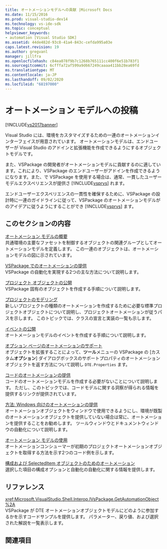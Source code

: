 ```yaml
---
title: オートメーションモデルへの貢献 |Microsoft Docs
ms.date: 11/15/2016
ms.prod: visual-studio-dev14
ms.technology: vs-ide-sdk
ms.topic: conceptual
helpviewer_keywords:
- automation [Visual Studio SDK]
ms.assetid: 44de482d-93c8-41a4-843c-cefda995a03e
caps.latest.revision: 19
ms.author: gregvanl
manager: jillfra
ms.openlocfilehash: c84ea078f9b7c1268b765111cc400f6e51b783f1
ms.sourcegitcommit: 6cfffa72af599a9d667249caaaa411bb28ea69fd
ms.translationtype: MT
ms.contentlocale: ja-JP
ms.lasthandoff: 09/02/2020
ms.locfileid: "68197000"
---
```

# <a name="contributing-to-the-automation-model"></a>オートメーション モデルへの投稿
[!INCLUDE[vs2017banner](../../includes/vs2017banner.md)]

Visual Studio には、環境をカスタマイズするための一連のオートメーションインターフェイスが用意されています。 オートメーションモデルは、エンドユーザーが Visual Studio のアドインと拡張機能を作成できるようにするオブジェクトモデルです。  
  
 また、VSPackage の開発者がオートメーションモデルに貢献するのに適しています。これにより、VSPackage のエンドユーザーがアドインを作成できるようになります。また、で VSPackage を使用する場合は、通常、一貫したユーザーモデルエクスペリエンスが提供さ [!INCLUDE[vsprvs](../../includes/vsprvs-md.md)] れます。  
  
 エンドユーザーエクスペリエンスの一貫性を確保するために、VSPackage の設計時に一連のガイドラインに従って、VSPackage のオートメーションモデルがのアイデアに従うようにすることができ [!INCLUDE[vsprvs](../../includes/vsprvs-md.md)] ます。  
  
## <a name="in-this-section"></a>このセクションの内容  
 [オートメーション モデルの概要](../../extensibility/internals/automation-model-overview.md)  
 共通環境の主要なファセットを制御するオブジェクトの関連グループとしてオートメーションモデルを定義します。 この一連のオブジェクトは、オートメーションモデルの図に示されています。  
  
 [VSPackage でのオートメーションの提供](../../extensibility/internals/providing-automation-for-vspackages.md)  
 VSPackage の自動化を実現する2つの主な方法について説明します。  
  
 [プロジェクト オブジェクトの公開](../../extensibility/internals/exposing-project-objects.md)  
 VSPackage 固有のオブジェクトを作成する手順について説明します。  
  
 [プロジェクトのモデリング](../../extensibility/internals/project-modeling.md)  
 新しいプロジェクトの種類のオートメーションを作成するために必要な標準プロジェクトオブジェクトについて説明し、プロジェクトオートメーションが従うパスを示します。 このトピックでは、クラスの宣言と実装の一覧も示します。  
  
 [イベントの公開](../../extensibility/internals/exposing-events-in-the-visual-studio-sdk.md)  
 オートメーションモデルのイベントを作成する手順について説明します。  
  
 [オプション ページのオートメーションのサポート](../../extensibility/internals/automation-support-for-options-pages.md)  
 オブジェクトを拡張することによって、**ツール**メニューの VSPackage の [カスタム**オプション**] ダイアログボックスのサポートプロパティのオートメーションオブジェクトを返す方法について説明し `DTE.Properties` ます。  
  
 [コードのオートメーションの提供](../../extensibility/internals/providing-automation-for-code.md)  
 コードのオートメーションモデルを作成する必要がないことについて説明します。 ただし、このトピックでは、コードモデルに関する洞察が得られる情報を提供するリンクが提供されています。  
  
 [方法: Windows 向けのオートメーションの提供](../../extensibility/internals/how-to-provide-automation-for-windows.md)  
 オートメーションオブジェクトをウィンドウで使用できるようにし、環境が既製のオートメーションオブジェクトを提供していない場合は常に、オートメーションを提供することをお勧めします。 ツールウィンドウとドキュメントウィンドウの自動化について説明します。  
  
 [オートメーション モデルの使用](../../extensibility/internals/using-the-automation-model.md)  
 オートメーションコンシューマーが初期のプロジェクトオートメーションオブジェクトを取得する方法を示す2つのコード例を示します。  
  
 [構成および SelectedItem オブジェクトのためのオートメーション](../../extensibility/internals/automation-for-configuration-and-selecteditem-objects.md)  
 選択した項目の構成オプションと自動化の自動化に関する情報を提供します。  
  
## <a name="reference"></a>リファレンス  
 <xref:Microsoft.VisualStudio.Shell.Interop.IVsPackage.GetAutomationObject%2A>  
 VSPackage が DTE オートメーションオブジェクトモデルにどのように参加するかを示すコードサンプルを提供します。 パラメーター、戻り値、および選択された解説を一覧表示します。  
  
## <a name="related-sections"></a>関連項目
